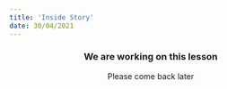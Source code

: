```yaml
---
title: 'Inside Story'
date: 30/04/2021
---
```


### <center>We are working on this lesson</center>
<center>Please come back later</center>